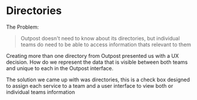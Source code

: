 # Directories

The Problem:

> Outpost doesn't need to know about its directories, but individual teams do need to be able to access information thats relevant to them

Creating more than one directory from Outpost presented us with a UX decision. How do we represent the data that is visible between both teams and unique to each in the Outpost interface.

The solution we came up with was directories, this is a check box designed to assign each service to a team and a user interface to view both or individual teams information
